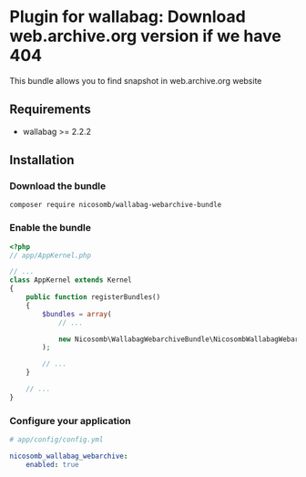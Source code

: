# Plugin for wallabag: Download web.archive.org version if we have 404 

This bundle allows you to find snapshot in web.archive.org website

## Requirements

* wallabag >= 2.2.2

## Installation

### Download the bundle

```
composer require nicosomb/wallabag-webarchive-bundle
```

### Enable the bundle

```php
<?php
// app/AppKernel.php

// ...
class AppKernel extends Kernel
{
    public function registerBundles()
    {
        $bundles = array(
            // ...

            new Nicosomb\WallabagWebarchiveBundle\NicosombWallabagWebarchiveBundle(),
        );

        // ...
    }

    // ...
}
```

### Configure your application

```yml
# app/config/config.yml

nicosomb_wallabag_webarchive:
    enabled: true
```
